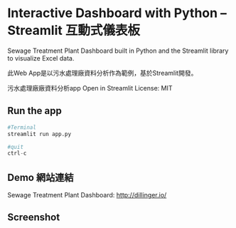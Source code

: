# Interactive Dashboard with Python – Streamlit 互動式儀表板
Sewage Treatment Plant Dashboard built in Python and the Streamlit library to visualize Excel data.

此Web App是以污水處理廠資料分析作為範例，基於Streamlit開發。

污水處理廠廠資料分析app
Open in Streamlit License: MIT

## Run the app
```Python
#Terminal
streamlit run app.py

#quit
ctrl-c
```

## Demo 網站連結
Sewage Treatment Plant Dashboard: http://dillinger.io/ 

## Screenshot
